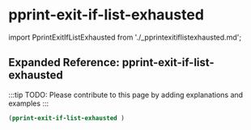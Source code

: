 # pprint-exit-if-list-exhausted

import PprintExitIfListExhausted from './_pprintexitiflistexhausted.md';

<PprintExitIfListExhausted />

## Expanded Reference: pprint-exit-if-list-exhausted

:::tip
TODO: Please contribute to this page by adding explanations and examples
:::

```lisp
(pprint-exit-if-list-exhausted )
```
